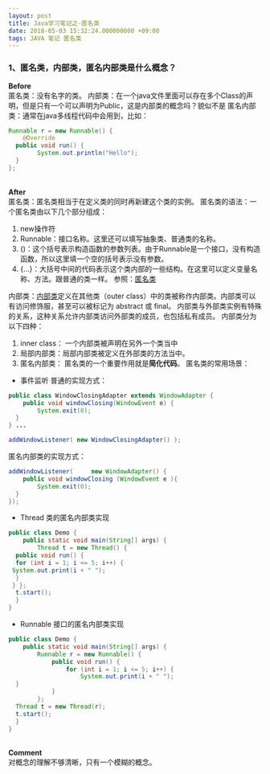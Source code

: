 ```yaml
---
layout: post
title: Java学习笔记之-匿名类
date: 2018-05-03 15:32:24.000000000 +09:00
tags: JAVA 笔记 匿名类
---
```



### 1、匿名类，内部类，匿名内部类是什么概念？
**Before**<br>
匿名类：没有名字的类。
内部类：在一个java文件里面可以存在多个Class的声明，但是只有一个可以声明为Public，这是内部类的概念吗？貌似不是
匿名内部类：通常在java多线程代码中会用到，比如：

```java
Runnable r = new Runnable() {
    @Override
  public void run() {
        System.out.println("Hello");
  }
};
```
<br>**After**<br>
匿名类：匿名类相当于在定义类的同时再新建这个类的实例。
匿名类的语法：一个匿名类由以下几个部分组成：
1.  new操作符
2.  Runnable：接口名称。这里还可以填写抽象类、普通类的名称。
3.  ()：这个括号表示构造函数的参数列表。由于Runnable是一个接口，没有构造函数，所以这里填一个空的括号表示没有参数。
4.  {...}：大括号中间的代码表示这个类内部的一些结构。在这里可以定义变量名称、方法。跟普通的类一样。
参照：[匿名类](https://www.jianshu.com/p/a59a31eb3a41)

内部类：[内部类](http://liuzxc.github.io/blog/java-advance-02/)定义在其他类（outer class）中的类被称作内部类。内部类可以有访问修饰服，甚至可以被标记为 abstract 或 final。 内部类与外部类实例有特殊的关系，这种关系允许内部类访问外部类的成员，也包括私有成员。
内部类分为以下四种：
1.  inner class： 一个内部类被声明在另外一个类当中
2.  局部内部类：局部内部类被定义在外部类的方法当中。
3.  匿名内部类：
匿名类的一个重要作用就是**简化代码**。
匿名类的常用场景：
*   事件监听
普通的实现方式：

```java
public class WindowClosingAdapter extends WindowAdapter {
    public void windowClosing(WindowEvent e) {
        System.exit(0);
  }
} ...

addWindowListener( new WindowClosingAdapter() );
```
匿名内部类的实现方式：

```java
addWindowListener(     new WindowAdapter() {
    public void windowClosing (WindowEvent e ){
        System.exit(0);
  }
});
```
*   Thread 类的匿名内部类实现

```java
public class Demo {
    public static void main(String[] args) {
        Thread t = new Thread() {
  public void run() {
  for (int i = 1; i <= 5; i++) {
 System.out.print(i + " ");
  }
 } };
  t.start();
  }
}
```

*   Runnable 接口的匿名内部类实现

```java
public class Demo {
    public static void main(String[] args) {
        Runnable r = new Runnable() {
            public void run() {
                for (int i = 1; i <= 5; i++) {
                    System.out.print(i + " ");
  }
            }
        };
  Thread t = new Thread(r);
  t.start();
  }
}
```
<br>**Comment**<br>
对概念的理解不够清晰，只有一个模糊的概念。